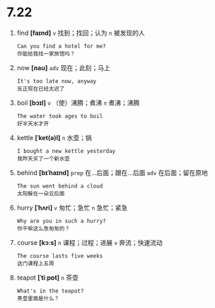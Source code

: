# 7.22


1. find **[faɪnd]** `v` 找到；找回；认为 `n` 被发现的人
    ```
    Can you find a hotel for me?
    你能给我找一家旅馆吗？
    ```

2. now **[naʊ]** `adv` 现在；此刻；马上
    ```
    It's too late now, anyway
    反正现在已经太迟了
    ```

3. boil **[bɔɪl]** `v` （使）沸腾；煮沸 `n` 煮沸；沸腾
    ```
    The water took ages to boil
    好半天水才开
    ```

4. kettle **[ˈket(ə)l]** `n` 水壶；锅
    ```
    I bought a new kettle yesterday
    我昨天买了一个新水壶
    ```

5. behind **[bɪˈhaɪnd]** `prep` 在...后面；跟在...后面 `adv` 在后面；留在原地
    ```
    The sun went behind a cloud
    太阳躲在一朵云后面
    ```

6. hurry **[ˈhʌri]** `v` 匆忙；急忙 `n` 急忙；紧急
    ```
    Why are you in such a hurry?
    你干嘛这么急匆匆的？
    ```

7. course **[kɔːs]** `n` 课程；过程；进展 `v` 奔流；快速流动
    ```
    The course lasts five weeks
    这门课程上五周
    ```

8. teapot **[ˈtiːpɒt]** `n` 茶壶
    ```
    What's in the teapot?
    茶壶里面是什么？
    ```
